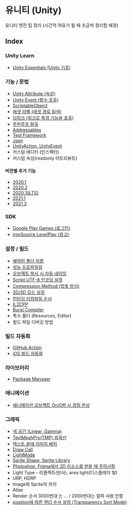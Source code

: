 # 유니티 (Unity)
유니티 엔진 팁 정리 (시간적 여유가 될 때 조금씩 정리할 예정)

## Index

### Unity Learn
- [Unity Essentials (Unity 기초)](docs/UnityEssentials.md)

### 기능 / 문법
- [Unity Attribute (속성)](docs/UnityAttribute.md)
- [Unity Event (함수 호출)](docs/UnityEvent.md)
- [ScriptableObejct](docs/ScriptableObejct.md)
- [에셋 라벨 (에셋 경로 탐색)](docs/AssetLabel.md)
- [딥링크 (링크로 특정 기능을 호출)](docs/DeepLink.md)
- [무한루프 탈출](docs/BreakInfiniteLoop.md)
- [Addressables](docs/Addressables.md)
- [Test Framework](docs/TestFramework.md)
- [Json](docs/Json.md)
- [UnityAction, UnityEvent](docs/UnityActionUnityEvent.md)
- 커스텀 에디터 (인스펙터)
- 커스텀 속성(readonly 어트리뷰트)

#### 버전별 추가 기능
- [2020.1](docs/2020_1.md)
- [2020.2](docs/2020_2.md)
- [2020.3(LTS)](docs/2020_3.md)
- [2021.1](docs/2021_1.md)
- [2021.2](docs/2021_2.md)

### SDK
- [Google Play Games (로그인)](docs/GooglePlayGames.md)
- [ironSource LevelPlay (광고)](docs/ironSourceLevelPlay.md)


### 설정 / 빌드
- [예약된 폴더 이름](docs/ReservedFolderName.md)
- [성능 프로파일링](docs/Profiling.md)
- [오브젝트 복사 시 자동 네이밍](docs/ObjectCopyNaming.md)
- [Script UTF-8 인코딩 설정](docs/ScriptEncodingUTF8.md)
- [Compression Method (압축 방식)](docs/CompressionMethod.md)
- [2D/3D 모드 설정](docs/2D3DMode.md)
- [런타임 리컴파일 순서](docs/Recompile.md)
- [IL2CPP](docs/IL2CPP.md)
- [Burst Compiler](docs/BurstCompiler.md)
- 특수 폴더 (Resources, Editor)
- 빌드 파일 디버깅 방법

### 빌드 자동화
- [GitHub Action](docs/GitHubActionUnityBuild.md)
- [iOS 빌드 자동화](docs/iOSAutoBuild.md)

### 라이브러리
- [Package Manager](docs/PackageManager.md)

### 애니메이션
- [애니메이션 오브젝트 On/Off 시 겹침 현상](docs/AnimationOverlap.md)

### 그래픽
- [색 공간 (Linear, Gamma)](docs/ColorSpace.md)
- [TextMeshPro(TMP) 외곽선](docs/TextMeshProOutline.md)
- [텍스트 끝에 이미지 배치](docs/TextEndImage.md)
- [Draw Call](docs/DrawCall.md)
- [LightMode](docs/LightMode.md)
- [Sprite Shape, Sprite Library](docs/SpriteEdit.md)
- [Photoshop, Figma에서 2D 리소스를 받을 때 주의사항](docs/PhotoshopFigmaUI.md)
- Light Type - 리플렉트(반사), area light(디스플레이 빛)
- URP, HDRP
- Image와 Sprite의 차이
- Atlas
- Render 순서 3000번대 는 ... / 2000번대는 알파 사용 안함
- [position에 따른 렌더 순서 설정 (Transparency Sort Mode)](docs/TransparencySortMode.md)
